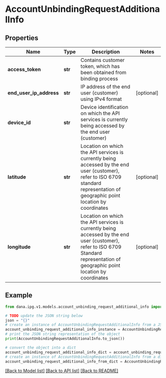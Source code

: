 # AccountUnbindingRequestAdditionalInfo


## Properties

Name | Type | Description | Notes
------------ | ------------- | ------------- | -------------
**access_token** | **str** | Contains customer token, which has been obtained from binding process | 
**end_user_ip_address** | **str** | IP address of the end user (customer) using IPv4 format | [optional] 
**device_id** | **str** | Device identification on which the API services is currently being accessed by the end user (customer) | 
**latitude** | **str** | Location on which the API services is currently being accessed by the end user (customer), refer to ISO 6709 standard representation of geographic point location by coordinates | [optional] 
**longitude** | **str** | Location on which the API services is currently being accessed by the end user (customer), refer to ISO 6709 Standard representation of geographic point location by coordinates | [optional] 

## Example

```python
from dana.ipg.v1.models.account_unbinding_request_additional_info import AccountUnbindingRequestAdditionalInfo

# TODO update the JSON string below
json = "{}"
# create an instance of AccountUnbindingRequestAdditionalInfo from a JSON string
account_unbinding_request_additional_info_instance = AccountUnbindingRequestAdditionalInfo.from_json(json)
# print the JSON string representation of the object
print(AccountUnbindingRequestAdditionalInfo.to_json())

# convert the object into a dict
account_unbinding_request_additional_info_dict = account_unbinding_request_additional_info_instance.to_dict()
# create an instance of AccountUnbindingRequestAdditionalInfo from a dict
account_unbinding_request_additional_info_from_dict = AccountUnbindingRequestAdditionalInfo.from_dict(account_unbinding_request_additional_info_dict)
```
[[Back to Model list]](../README.md#documentation-for-models) [[Back to API list]](../README.md#documentation-for-api-endpoints) [[Back to README]](../README.md)


